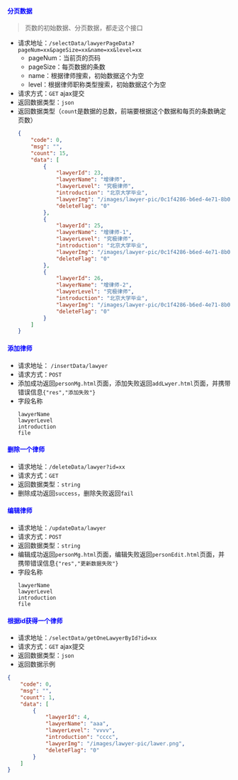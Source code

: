 #### <font color="blue">分页数据</font>
> 页数的初始数据、分页数据，都走这个接口
- 请求地址：`/selectData/lawyerPageData?pageNum=xx&pageSize=xx&name=xx&level=xx`
  + pageNum：当前页的页码
  + pageSize：每页数据的条数
  + name：根据律师搜索，初始数据这个为空
  + level：根据律师职称类型搜索，初始数据这个为空
- 请求方式：`GET` ajax提交
- 返回数据类型：`json`
- 返回数据类型（`count`是数据的总数，前端要根据这个数据和每页的条数确定页数）
    ```json
    {
        "code": 0,
        "msg": "",
        "count": 15,
        "data": [
            {
                "lawyerId": 23,
                "lawyerName": "增律师",
                "lawyerLevel": "究极律师",
                "introduction": "北京大学毕业",
                "lawyerImg": "/images/lawyer-pic/0c1f4286-b6ed-4e71-8b05-b160c3275619.jpeg",
                "deleteFlag": "0"
            },
            {
                "lawyerId": 25,
                "lawyerName": "增律师-1",
                "lawyerLevel": "究极律师",
                "introduction": "北京大学毕业",
                "lawyerImg": "/images/lawyer-pic/0c1f4286-b6ed-4e71-8b05-b160c3275619.jpeg",
                "deleteFlag": "0"
            },
            {
                "lawyerId": 26,
                "lawyerName": "增律师-2",
                "lawyerLevel": "究极律师",
                "introduction": "北京大学毕业",
                "lawyerImg": "/images/lawyer-pic/0c1f4286-b6ed-4e71-8b05-b160c3275619.jpeg",
                "deleteFlag": "0"
            }
        ]
    }
    ```

#### <font color="blue">添加律师</font>
- 请求地址： `/insertData/lawyer`
- 请求方式：`POST`
- 添加成功返回`personMg.html`页面，添加失败返回`addLwyer.html`页面，并携带错误信息`{"res","添加失败"}`
- 字段名称
    ```
    lawyerName
    lawyerLevel
    introduction
    file
    ```

#### <font color="blue">删除一个律师</font>
- 请求地址：`/deleteData/lawyer?id=xx`
- 请求方式：`GET`
- 返回数据类型：`string`
- 删除成功返回`success`，删除失败返回`fail`

#### <font color="blue">编辑律师</font>
- 请求地址：`/updateData/lawyer`
- 请求方式：`POST`
- 返回数据类型：`string`
- 编辑成功返回`personMg.html`页面，编辑失败返回`personEdit.html`页面，并携带错误信息`{"res","更新数据失败"}`
- 字段名称
    ```
    lawyerName
    lawyerLevel
    introduction
    file
    ```

#### <font color="blue">根据id获得一个律师</font>
- 请求地址：`/selectData/getOneLawyerById?id=xx`
- 请求方式：`GET` ajax提交
- 返回数据类型：`json`
- 返回数据示例
```json
{
    "code": 0,
    "msg": "",
    "count": 1,
    "data": [
        {
            "lawyerId": 4,
            "lawyerName": "aaa",
            "lawyerLevel": "vvvv",
            "introduction": "cccc",
            "lawyerImg": "/images/lawyer-pic/lawer.png",
            "deleteFlag": "0"
        }
    ]
}
```